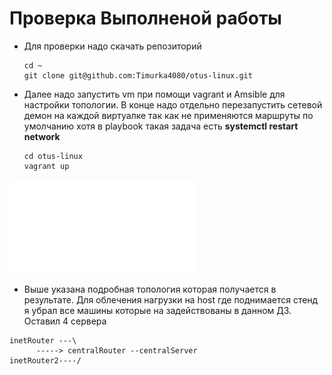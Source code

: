
# Проверка Выполненой работы
- Для проверки надо скачать репозиторий 

      cd ~
      git clone git@github.com:Timurka4080/otus-linux.git


- Далее надо запустить vm при помощи vagrant и Amsible для настройки топологии. В конце надо отдельно перезапустить сетевой демон на каждой виртуалке так как не применяются маршруты по умолчанию хотя в playbook такая задача есть  __systemctl restart network__ 

      cd otus-linux
      vagrant up 


![Топология](Topo4.pdf) 

- Выше указана подробная топология которая получается в результате. Для облечения нагрузки на host где поднимается стенд я убрал все машины которые на задействованы в данном ДЗ. Оставил 4 сервера 

```
inetRouter ---\
      -----> centralRouter --centralServer
inetRouter2----/
```
 




